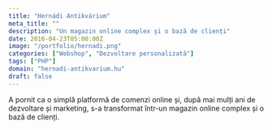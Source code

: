 ```yaml
---
title: "Hernádi Antikvárium"
meta_title: ""
description: "Un magazin online complex și o bază de clienți"
date: 2016-04-23T05:00:00Z
image: "/portfolio/hernadi.png"
categories: ["Webshop", "Dezvoltare personalizată"]
tags: ["PHP"]
domain: "hernadi-antikvarium.hu"
draft: false
---
```


A pornit ca o simplă platformă de comenzi online și, după mai mulți ani de dezvoltare și marketing, s-a transformat într-un magazin online complex și o bază de clienți.
